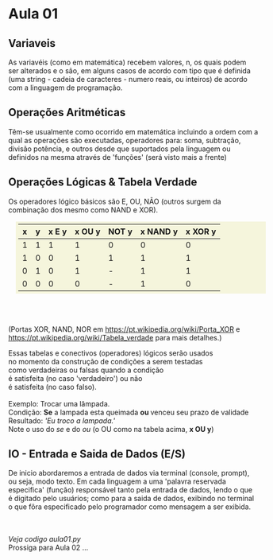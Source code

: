 # Aula 01

Variaveis
--------------

As variavéis (como em matemática) recebem valores, n, os quais
podem ser alterados e o são, em alguns casos de acordo com tipo
que é definida (uma string - cadeia de caracteres - numero
reais, ou inteiros) de acordo com a linguagem de programação.








Operações Aritméticas
------------------------
Têm-se usualmente como ocorrido em matemática incluindo a ordem com a
qual as operações são executadas, operadores para: soma, subtração, divisão
potência, e outros desde que suportados pela linguagem ou definidos na mesma
através de 'funções' (será visto mais a frente)




Operações Lógicas & Tabela Verdade
------------------------------------

Os operadores lógico básicos são E, OU, NÃO (outros surgem
da combinação dos mesmo como NAND e XOR).

<table style="margin: 15px; padding: 5px;border: 2px; background-color: beige;">
<tr><th>x</th><th>y</th><th>x E y</th><th>x OU y</th><th>NOT y</th> <th>x NAND y</th> <th>x XOR y</th></tr>
<tbody>
	<tr> <td>1</td> <td>1</td> <td>1</td> <td>1</td> <td>0</td> <td>0</td> <td>0</td> </tr>
	<tr> <td>1</td> <td>0</td> <td>0</td> <td>1</td> <td>1</td> <td>1</td> <td>1</td> </tr>
	<tr> <td>0</td> <td>1</td> <td>0</td> <td>1</td> <td>-</td> <td>1</td> <td>1</td> </tr>
	<tr> <td>0</td> <td>0</td> <td>0</td> <td>0</td> <td>-</td> <td>1</td> <td>0</td> </tr>
<tbody>
	
</table>
<br><br>

(Portas XOR, NAND, NOR em https://pt.wikipedia.org/wiki/Porta_XOR e https://pt.wikipedia.org/wiki/Tabela_verdade 
para mais detalhes.)

Essas tabelas e conectivos (operadores) lógicos serão usados <br>
no momento da construção de condições a serem testadas <br>
como verdadeiras ou falsas quando a condição <br>
é satisfeita (no caso 'verdadeiro') ou não <br>
é satisfeita (no caso falso). <br>
<br>
Exemplo: Trocar uma lâmpada.
<br>
Condição: <b>Se</b> a lampada esta queimada <b> ou </b> venceu seu prazo de validade <br>
Resultado: <i>'Eu troco a lampada.'</i> <br>
Note o uso do <i>se</i> e do <i>ou</i> (o OU como na tabela acima, <b>x OU y</b>)


IO - Entrada e Saida de Dados (E/S)
------------------------------------

De inicio abordaremos a entrada de dados via terminal (console, prompt), ou
seja, modo texto. Em cada linguagem a uma 'palavra reservada especifica' (função)
responsável tanto pela entrada de dados, lendo o que é digitado pelo usuários;
como para a saida de dados, exibindo no terminal o que fôra especificado
pelo programador como mensagem a ser exibida.


<br><br>
<i>Veja codigo aula01.py </i>
<br>
Prossiga para Aula 02 ...
